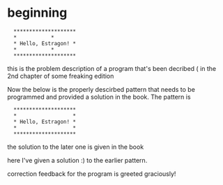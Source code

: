 # beginning

      ********************
      *           *
      * Hello, Estragon! *
      *           *
      ********************


this is the problem description of a program that's been decribed ( in the 2nd chapter of some freaking edition


Now the below is the properly descirbed pattern that needs to be programmed and provided a solution in the book. The pattern is 

      ********************
      *                  *
      * Hello, Estragon! *
      *                  *
      ********************


the solution to the later one is given in the book 

here I've given a solution :) to the earlier pattern. 

correction feedback for the program is greeted graciously!
